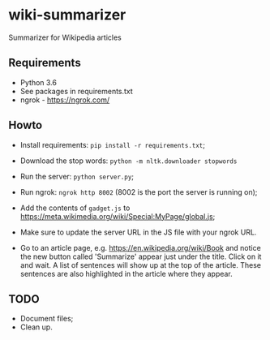 # wiki-summarizer
Summarizer for Wikipedia articles

## Requirements
* Python 3.6
* See packages in requirements.txt
* ngrok - https://ngrok.com/

## Howto
* Install requirements: `pip install -r requirements.txt`;
* Download the stop words: `python -m nltk.downloader stopwords`

* Run the server: `python server.py`;
* Run ngrok: `ngrok http 8002` (8002 is the port the server is running on);
* Add the contents of `gadget.js` to
  https://meta.wikimedia.org/wiki/Special:MyPage/global.js;
* Make sure to update the server URL in the JS file with your ngrok URL.
* Go to an article page, e.g. https://en.wikipedia.org/wiki/Book and notice the new button called 'Summarize' appear just under the title. Click on it and wait. A list of sentences will show up at the top of the article. These sentences are also highlighted in the article where they appear.

## TODO
* Document files;
* Clean up.
